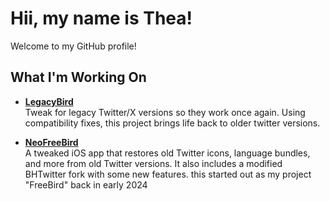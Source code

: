 # Hii, my name is Thea!

Welcome to my GitHub profile!

## What I'm Working On

- **[LegacyBird](https://github.com/nyathea/LegacyBird)**<br>
  Tweak for legacy Twitter/X versions so they work once again. Using compatibility fixes, this project brings life back to older twitter versions.

- **[NeoFreeBird](https://github.com/actuallyaridan/NeoFreeBird)**<br>
  A tweaked iOS app that restores old Twitter icons, language bundles, and more from old Twitter versions. It also includes a modified BHTwitter fork with some new features. this started out as my project "FreeBird" back in early 2024
